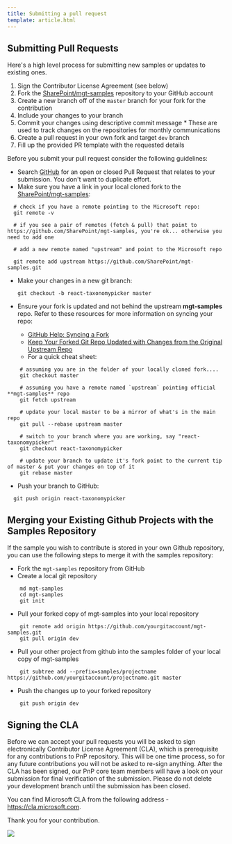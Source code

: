 ```yaml
---
title: Submitting a pull request
template: article.html
---
```


## Submitting Pull Requests

Here's a high level process for submitting new samples or updates to existing ones.

1. Sign the Contributor License Agreement (see below)
1. Fork the [SharePoint/mgt-samples](https://github.com/SharePoint/mgt-samples) repository to your GitHub account
1. Create a new branch off of the `master` branch for your fork for the contribution
1. Include your changes to your branch
1. Commit your changes using descriptive commit message * These are used to track changes on the repositories for monthly communications
1. Create a pull request in your own fork and target `dev` branch
1. Fill up the provided PR template with the requested details

Before you submit your pull request consider the following guidelines:

* Search [GitHub](https://github.com/SharePoint/mgt-samples/pulls) for an open or closed Pull Request
  that relates to your submission. You don't want to duplicate effort.
* Make sure you have a link in your local cloned fork to the [SharePoint/mgt-samples](https://github.com/SharePoint/mgt-samples):

```shell
  # check if you have a remote pointing to the Microsoft repo:
  git remote -v

  # if you see a pair of remotes (fetch & pull) that point to https://github.com/SharePoint/mgt-samples, you're ok... otherwise you need to add one

  # add a new remote named "upstream" and point to the Microsoft repo
  
  git remote add upstream https://github.com/SharePoint/mgt-samples.git
```

* Make your changes in a new git branch:

  ```shell
  git checkout -b react-taxonomypicker master
  ```

* Ensure your fork is updated and not behind the upstream **mgt-samples** repo. Refer to these resources for more information on syncing your repo:
  * [GitHub Help: Syncing a Fork](https://help.github.com/articles/syncing-a-fork/)
  * [Keep Your Forked Git Repo Updated with Changes from the Original Upstream Repo](http://www.andrewconnell.com/blog/keep-your-forked-git-repo-updated-with-changes-from-the-original-upstream-repo)
  * For a quick cheat sheet:

```shell
    # assuming you are in the folder of your locally cloned fork....
    git checkout master

    # assuming you have a remote named `upstream` pointing official **mgt-samples** repo
    git fetch upstream

    # update your local master to be a mirror of what's in the main repo
    git pull --rebase upstream master

    # switch to your branch where you are working, say "react-taxonomypicker"
    git checkout react-taxonomypicker

    # update your branch to update it's fork point to the current tip of master & put your changes on top of it
    git rebase master
```

* Push your branch to GitHub:

```shell
  git push origin react-taxonomypicker
```

## Merging your Existing Github Projects with the Samples Repository

If the sample you wish to contribute is stored in your own Github repository, you can use the following steps to merge it with the samples repository:

* Fork the `mgt-samples` repository from GitHub
* Create a local git repository

```shell
    md mgt-samples
    cd mgt-samples
    git init
```

* Pull your forked copy of mgt-samples into your local repository

```shell
    git remote add origin https://github.com/yourgitaccount/mgt-samples.git
    git pull origin dev
```

* Pull your other project from github into the samples folder of your local copy of mgt-samples

```shell
    git subtree add --prefix=samples/projectname https://github.com/yourgitaccount/projectname.git master
```

* Push the changes up to your forked repository

```shell
    git push origin dev
```

## Signing the CLA

Before we can accept your pull requests you will be asked to sign electronically Contributor License Agreement (CLA), which is prerequisite for any contributions to PnP repository. This will be one time process, so for any future contributions you will not be asked to re-sign anything. After the CLA has been signed, our PnP core team members will have a look on your submission for final verification of the submission. Please do not delete your development branch until the submission has been closed.

You can find Microsoft CLA from the following address - https://cla.microsoft.com. 

Thank you for your contribution.

<img src="https://pnptelemetry.azurewebsites.net/mgt-samples/docs/contributing/pullrequest" />